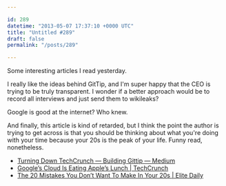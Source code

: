 ```yaml
---

id: 289
datetime: "2013-05-07 17:37:10 +0000 UTC"
title: "Untitled #289"
draft: false
permalink: "/posts/289"

---
```


Some interesting articles I read yesterday. 

I really like the ideas behind GitTip, and I'm super happy that the CEO is trying to be truly transparent. I wonder if a better approach would be to record all interviews and just send them to wikileaks? 

Google is good at the internet? Who knew.

And finally, this article is kind of retarded, but I think the point the author is trying to get across is that you should be thinking about what you're doing with your time because your 20s is the peak of your life. Funny read, nonetheless.  

 
 * [Turning Down TechCrunch — Building Gittip — Medium](https://medium.com/building-gittip/5886749a4ded)
 * [Google’s Cloud Is Eating Apple’s Lunch | TechCrunch](http://techcrunch.com/2013/05/04/googles-cloud-is-eating-apples-lunch/)
 * [The 20 Mistakes You Don’t Want To Make In Your 20s | Elite Daily](http://elitedaily.com/life/the-20-mistakes-you-dont-want-to-make-in-your-20s/)


